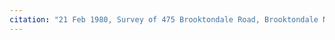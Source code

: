 ```yaml
---
citation: "21 Feb 1980, Survey of 475 Brooktondale Road, Brooktondale NY by Howard Schlieder, Deeds 577, p1060, Tompkins County Clerk, Ithaca NY. Cropped. "
---
```


